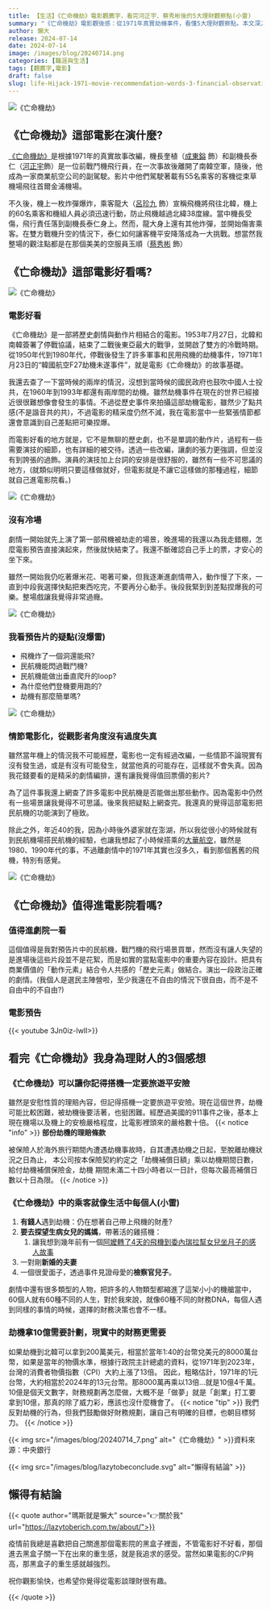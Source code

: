 ```yaml
---
title: 【生活】《亡命機劫》電影觀薦字，看完河正宇、蔡秀彬後的5大理財觀察點(小雷)
summary: "《亡命機劫》電影觀後感：從1971年真實劫機事件，看懂5大理財觀察點。本文深入剖析電影情節如何結合歷史與人性，並從中提煉出保險規劃、機會成本、風險管理等財務啟示，讓你觀影之餘也能提升財商。"
author: 懶大
release: 2024-07-14
date: 2024-07-14
image: /images/blog/20240714.png
categories: [職涯與生活]
tags: [觀薦字,電影]
draft: false
slug: life-Hijack-1971-movie-recommendation-words-3-financial-observation-points-after-watching-ha-jung-woo-and-choi-si-won-little-thunder
---
```


![《亡命機劫》](images/blog/20240714_1.png)

## 《亡命機劫》這部電影在演什麼?

[《亡命機劫》](https://zh.wikipedia.org/zh-tw/%E5%8A%AB%E6%9C%BA_(%E7%94%B5%E5%BD%B1))是根據1971年的真實故事改編，機長奎植（[成東鎰](https://zh.wikipedia.org/wiki/%E6%88%90%E6%9D%B1%E9%8E%B0) 飾）和副機長泰仁（[河正宇](https://zh.wikipedia.org/wiki/%E6%B2%B3%E6%AD%A3%E5%AE%87)飾）是一位前戰鬥機飛行員，在一次事故後離開了南韓空軍，隨後，他成為一家商業航空公司的副駕駛。影片中他們駕駛著載有55名乘客的客機從束草機場飛往首爾金浦機場。

不久後，機上一枚炸彈爆炸，乘客龍大（[呂珍九](https://zh.wikipedia.org/wiki/%E5%91%82%E7%8F%8D%E4%B9%9D) 飾）宣稱飛機將飛往北韓，機上的60名乘客和機組人員必須迅速行動，防止飛機越過北緯38度線。當中機長受傷，飛行責任落到副機長泰仁身上。然而，龍大身上還有其他炸彈，並開始傷害乘客。在雙方戰機升空的情況下，泰仁如何讓客機平安降落成為一大挑戰。想當然我整場的觀注點都是在那個美美的空服員玉順（[蔡秀彬](https://zh.wikipedia.org/wiki/%E8%94%A1%E7%A7%80%E5%BD%AC) 飾）

## 《亡命機劫》這部電影好看嗎?

![《亡命機劫》](images/blog/20240714_2.png)

### 電影好看

《亡命機劫》是一部將歷史劇情與動作片相結合的電影。1953年7月27日，北韓和南韓簽署了停戰協議，結束了二戰後東亞最大的戰爭，並開啟了雙方的冷戰時期。從1950年代到1980年代，停戰後發生了許多軍事和民用飛機的劫機事件，1971年1月23日的“韓國航空F27劫機未遂事件”，就是電影《亡命機劫》的故事基礎。

我還去查了一下當時候的兩岸的情況，沒想到當時候的國民政府也鼓吹中國人士投共，在1960年到1993年都還有兩岸間的劫機。雖然劫機事件在現在的世界已經接近很很難想像會發生的事情。不過從歷史事件來拍攝這部劫機電影，雖然少了點共感(不是諧音共的共)，不過電影的精采度仍然不減，我在電影當中一些緊張情節都還會意識到自己差點把可樂捏爆。

而電影好看的地方就是，它不是無聊的歷史劇，也不是單調的動作片，過程有一些需要演技的細節，也有詳細的被交待。透過一些改編，讓劇的張力更強調，但並沒有到誇張的過飾。演員的演技加上台詞的安排是很舒服的，雖然有一些不可思議的地方，(就類似明明只要這樣做就好，但電影就是不讓它這樣做的那種過程，細節就自己進電影院看。)

![《亡命機劫》](images/blog/20240714_3.png)

### 沒有冷場

劇情一開始就先上演了第一部飛機被劫走的場景，晚進場的我還以為我走錯棚，怎麼電影預告直接演起來，然後就快結束了。我還不斷確認自己手上的票，才安心的坐下來。

雖然一開始我仍吃著爆米花、喝著可樂，但我逐漸進劇情帶入，動作慢了下來，一直到中段我選擇快點把東西吃完，不要再分心動手。後段我緊到到差點捏爆我的可樂。整場戲讓我覺得非常過癮。

![《亡命機劫》](images/blog/20240714_4.png)

### 我看預告片的疑點(沒爆雷)

- 飛機炸了一個洞還能飛?
- 民航機能閃過戰鬥機?
- 民航機能做出垂直爬升的loop?
- 為什麼他們登機要用跑的?
- 劫機有那麼簡單嗎?

![《亡命機劫》](images/blog/20240714_5.png)

### 情節電影化，從觀影者角度沒有過度失真

雖然當年機上的情況我不可能經歷，電影也一定有經過改編，一些情節不論現實有沒有發生過，或是有沒有可能發生，就當他真的可能存在，這樣就不會失真。因為我花錢要看的是精采的劇情編排，還有讓我覺得值回票價的影片?

為了這件事我還上網查了許多電影中民航機是否能做出那些動作。因為電影中仍然有一些場景讓我覺得不可思議。後來我把疑點上網查完。我還真的覺得這部電影把民航機的功能演到了極致。

除此之外，年近40的我，因為小時後外婆家就在澎湖，所以我從很小的時候就有到民航機場搭民航機的經驗，也讓我想起了小時候搭乘的[大華航空](https://zh.wikipedia.org/zh-tw/%E5%A4%A7%E8%8F%AF%E8%88%AA%E7%A9%BA)，雖然是1980、1990年代的事，不過離劇情中的1971年其實也沒多久，看到那個舊舊的飛機，特別有感覺。

![《亡命機劫》](images/blog/20240714_6.png)

## 《亡命機劫》值得進電影院看嗎?

### 值得進劇院一看

這個值得是我對預告片中的民航機，戰鬥機的飛行場景買單，然而沒有讓人失望的是進場後這些片段並不是花絮，而是如實的當點電影中的重要內容在設計。把具有商業價值的「動作元素」結合令人共感的「歷史元素」做結合。演出一段政治正確的劇情。(我個人是選民主陣營啦，至少我還在不自由的情況下很自由，而不是不自由中的不自由?)

### 電影預告

{{< youtube 3Jn0iz-lwII>}}

## 看完《亡命機劫》我身為理財人的3個感想

### 《亡命機劫》可以讓你記得搭機一定要旅遊平安險

雖然是安慰性質的理賠內容，但記得搭機一定要旅遊平安險。現在這個世界，劫機可能比較困難，被劫機後要活著，也挺困難。經歷過美國的911事件之後，基本上現在機場以及機上的安檢嚴格程度，比電影裡頭來的嚴格數十倍。
{{< notice "info" >}}
**部份劫機的理賠條款**

被保險人於海外旅行期間內遭遇劫機事故時，自其遭遇劫機之日起，至脫離劫機狀況之日為止，
本公司按本保險契約約定之「劫機補償日額」乘以劫機期間日數，給付劫機補償保險金，劫機
期間未滿二十四小時者以一日計，但每次最高補償日數以十日為限。
{{< /notice >}}
### 《亡命機劫》中的乘客就像生活中每個人(小雷)

1. **有錢人**遇到劫機：仍在想著自己帶上飛機的財產?
2. **要去探望生病女兒的媽媽**，帶著活的雞搭機：
    1. 讓我想到幾年前有一個[阿嬤轉了4天的飛機到委內瑞拉幫女兒坐月子的感人故事](https://today.line.me/tw/v2/article/oqlXz5W)
3. 一對剛**新婚的夫妻**
4. 一個很愛面子，透過事件見證母愛的**檢察官兒子**。

劇情中還有很多類型的人物，把許多的人物類型都縮進了這架小小的機艙當中，60個人就有60種不同的人生，對於我來說，就像60種不同的財務DNA，每個人遇到同樣的事情的時候，選擇的財務決策也會不一樣。

### 劫機拿10億需要計劃，現實中的財務更需要
如果劫機到北韓可以拿到200萬美元，相當於當年1:40的台幣兌美元的8000萬台幣，如果是當年的物價水準，根據行政院主計總處的資料，從1971年到2023年，台灣的消費者物價指數（CPI）大約上漲了13倍。 因此，粗略估計，1971年的1元台幣，大約相當於2024年的13元台幣。那8000萬再乘以13倍…就是10億4千萬。 10億是個天文數字，財務規劃再怎麼做，大概不是「做夢」就是「創業」打工要拿到10億，那真的除了威力彩，應該也沒什麼機會了。
{{< notice "tip" >}}
我們反對劫機的行為，但我們鼓勵做好財務規劃，讓自己有明確的目標，也朝目標努力。
{{< /notice >}}

{{< img src="/images/blog/20240714_7.png" alt="《亡命機劫》" >}}資料來源：中央銀行



{{< img src="/images/blog/lazytobeconclude.svg" alt="懶得有結論" >}}

## 懶得有結論

{{< quote author="瑪斯就是懶大" source="👉關於我" url="https://lazytoberich.com.tw/about/">}}

疫情前我總是喜歡把自己關進那個電影院的黑盒子裡面，不管電影好不好看，那個進去黑盒子關一下在出來的重生感，就是我追求的感受。當然如果電影的C/P夠高，那黑盒子的重生感就越強烈。

祝你觀影愉快，也希望你覺得從電影談理財很有趣。

{{< /quote >}}
